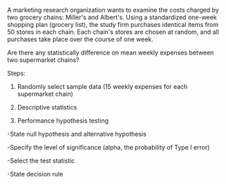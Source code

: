 A marketing research organization wants to examine the costs charged by two grocery chains: Miller's and Albert's. Using a standardized one-week shopping plan (grocery list), the study firm purchases identical items from 50 stores in each chain. Each chain's stores are chosen at random, and all purchases take place over the course of one week.

Are there any statistically difference on mean weekly expenses between two supermarket chains?

Steps:

1. Randomly select sample data (15 weekly expenses for each supermarket chain) 

2. Descriptive statistics 

3. Performance hypothesis testing 

-State null hypothesis and alternative hypothesis

-Specify the level of significance (alpha, the probability of Type I error)

-Select the test statistic

-State decision rule 
